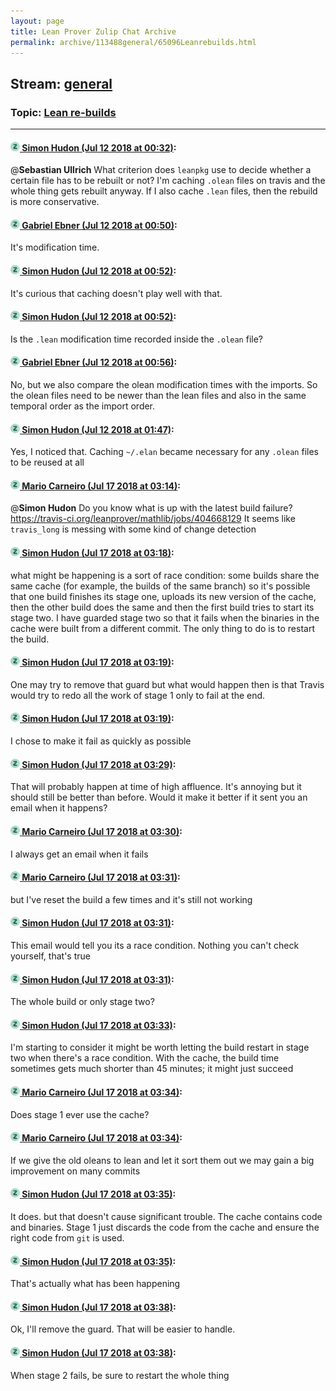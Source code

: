 ```yaml
---
layout: page
title: Lean Prover Zulip Chat Archive 
permalink: archive/113488general/65096Leanrebuilds.html
---
```


## Stream: [general](index.html)
### Topic: [Lean re-builds](65096Leanrebuilds.html)

---

#### [![Click to go to Zulip](../../assets/img/zulip2.png) Simon Hudon (Jul 12 2018 at 00:32)](https://leanprover.zulipchat.com/#narrow/stream/113488-general/topic/Lean%20re-builds/near/129503329):
@**Sebastian Ullrich** What criterion does `leanpkg` use to decide whether a certain file has to be rebuilt or not? I'm caching `.olean` files on travis and the whole thing gets rebuilt anyway. If I also cache `.lean` files, then the rebuild is more conservative.

#### [![Click to go to Zulip](../../assets/img/zulip2.png) Gabriel Ebner (Jul 12 2018 at 00:50)](https://leanprover.zulipchat.com/#narrow/stream/113488-general/topic/Lean%20re-builds/near/129504063):
It's modification time.

#### [![Click to go to Zulip](../../assets/img/zulip2.png) Simon Hudon (Jul 12 2018 at 00:52)](https://leanprover.zulipchat.com/#narrow/stream/113488-general/topic/Lean%20re-builds/near/129504133):
It's curious that caching doesn't play well with that.

#### [![Click to go to Zulip](../../assets/img/zulip2.png) Simon Hudon (Jul 12 2018 at 00:52)](https://leanprover.zulipchat.com/#narrow/stream/113488-general/topic/Lean%20re-builds/near/129504141):
Is the `.lean` modification time recorded inside the `.olean` file?

#### [![Click to go to Zulip](../../assets/img/zulip2.png) Gabriel Ebner (Jul 12 2018 at 00:56)](https://leanprover.zulipchat.com/#narrow/stream/113488-general/topic/Lean%20re-builds/near/129504298):
No, but we also compare the olean modification times with the imports.  So the olean files need to be newer than the lean files and also in the same temporal order as the import order.

#### [![Click to go to Zulip](../../assets/img/zulip2.png) Simon Hudon (Jul 12 2018 at 01:47)](https://leanprover.zulipchat.com/#narrow/stream/113488-general/topic/Lean%20re-builds/near/129506308):
Yes, I noticed that. Caching `~/.elan` became necessary for any `.olean` files to be reused at all

#### [![Click to go to Zulip](../../assets/img/zulip2.png) Mario Carneiro (Jul 17 2018 at 03:14)](https://leanprover.zulipchat.com/#narrow/stream/113488-general/topic/Lean%20re-builds/near/129786566):
@**Simon Hudon** Do you know what is up with the latest build failure? https://travis-ci.org/leanprover/mathlib/jobs/404668129 It seems like `travis_long` is messing with some kind of change detection

#### [![Click to go to Zulip](../../assets/img/zulip2.png) Simon Hudon (Jul 17 2018 at 03:18)](https://leanprover.zulipchat.com/#narrow/stream/113488-general/topic/Lean%20re-builds/near/129786753):
what might be happening is a sort of race condition: some builds share the same cache  (for example, the builds of the same branch) so it's possible that one build finishes its stage one, uploads its new version of the cache, then the other build does the same and then the first build tries to start its stage two. I have guarded stage two so that it fails when the binaries in the cache were built from a different commit. The only thing to do is to restart the build.

#### [![Click to go to Zulip](../../assets/img/zulip2.png) Simon Hudon (Jul 17 2018 at 03:19)](https://leanprover.zulipchat.com/#narrow/stream/113488-general/topic/Lean%20re-builds/near/129786773):
One may try to remove that guard but what would happen then is that Travis would try to redo all the work of stage 1 only to fail at the end.

#### [![Click to go to Zulip](../../assets/img/zulip2.png) Simon Hudon (Jul 17 2018 at 03:19)](https://leanprover.zulipchat.com/#narrow/stream/113488-general/topic/Lean%20re-builds/near/129786777):
I chose to make it fail as quickly as possible

#### [![Click to go to Zulip](../../assets/img/zulip2.png) Simon Hudon (Jul 17 2018 at 03:29)](https://leanprover.zulipchat.com/#narrow/stream/113488-general/topic/Lean%20re-builds/near/129787237):
That will probably happen at time of high affluence. It's annoying but it should still be better than before. Would it make it better if it sent you an email when it happens?

#### [![Click to go to Zulip](../../assets/img/zulip2.png) Mario Carneiro (Jul 17 2018 at 03:30)](https://leanprover.zulipchat.com/#narrow/stream/113488-general/topic/Lean%20re-builds/near/129787294):
I always get an email when it fails

#### [![Click to go to Zulip](../../assets/img/zulip2.png) Mario Carneiro (Jul 17 2018 at 03:31)](https://leanprover.zulipchat.com/#narrow/stream/113488-general/topic/Lean%20re-builds/near/129787309):
but I've reset the build a few times and it's still not working

#### [![Click to go to Zulip](../../assets/img/zulip2.png) Simon Hudon (Jul 17 2018 at 03:31)](https://leanprover.zulipchat.com/#narrow/stream/113488-general/topic/Lean%20re-builds/near/129787310):
This email would tell you its a race condition. Nothing you can't check yourself, that's true

#### [![Click to go to Zulip](../../assets/img/zulip2.png) Simon Hudon (Jul 17 2018 at 03:31)](https://leanprover.zulipchat.com/#narrow/stream/113488-general/topic/Lean%20re-builds/near/129787319):
The whole build or only stage two?

#### [![Click to go to Zulip](../../assets/img/zulip2.png) Simon Hudon (Jul 17 2018 at 03:33)](https://leanprover.zulipchat.com/#narrow/stream/113488-general/topic/Lean%20re-builds/near/129787399):
I'm starting to consider it might be worth letting the build restart in stage two when there's a race condition. With the cache, the build time sometimes gets much shorter than 45 minutes; it might just succeed

#### [![Click to go to Zulip](../../assets/img/zulip2.png) Mario Carneiro (Jul 17 2018 at 03:34)](https://leanprover.zulipchat.com/#narrow/stream/113488-general/topic/Lean%20re-builds/near/129787441):
Does stage 1 ever use the cache?

#### [![Click to go to Zulip](../../assets/img/zulip2.png) Mario Carneiro (Jul 17 2018 at 03:34)](https://leanprover.zulipchat.com/#narrow/stream/113488-general/topic/Lean%20re-builds/near/129787454):
If we give the old oleans to lean and let it sort them out we may gain a big improvement on many commits

#### [![Click to go to Zulip](../../assets/img/zulip2.png) Simon Hudon (Jul 17 2018 at 03:35)](https://leanprover.zulipchat.com/#narrow/stream/113488-general/topic/Lean%20re-builds/near/129787471):
It does. but that doesn't cause significant trouble. The cache contains code and binaries. Stage 1 just discards the code from the cache and ensure the right code from `git` is used.

#### [![Click to go to Zulip](../../assets/img/zulip2.png) Simon Hudon (Jul 17 2018 at 03:35)](https://leanprover.zulipchat.com/#narrow/stream/113488-general/topic/Lean%20re-builds/near/129787477):
That's actually what has been happening

#### [![Click to go to Zulip](../../assets/img/zulip2.png) Simon Hudon (Jul 17 2018 at 03:38)](https://leanprover.zulipchat.com/#narrow/stream/113488-general/topic/Lean%20re-builds/near/129787579):
Ok, I'll remove the guard. That will be easier to handle.

#### [![Click to go to Zulip](../../assets/img/zulip2.png) Simon Hudon (Jul 17 2018 at 03:38)](https://leanprover.zulipchat.com/#narrow/stream/113488-general/topic/Lean%20re-builds/near/129787582):
When stage 2 fails, be sure to restart the whole thing

